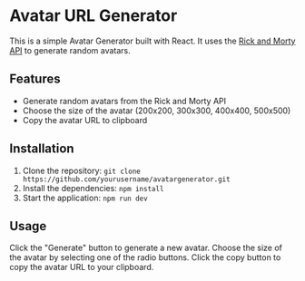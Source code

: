# Avatar URL Generator

This is a simple Avatar Generator built with React. It uses the [Rick and Morty API](https://rickandmortyapi.com/api/character) to generate random avatars.

## Features

- Generate random avatars from the Rick and Morty API
- Choose the size of the avatar (200x200, 300x300, 400x400, 500x500)
- Copy the avatar URL to clipboard

## Installation

1. Clone the repository: `git clone https://github.com/yourusername/avatargenerator.git`
2. Install the dependencies: `npm install`
3. Start the application: `npm run dev`

## Usage

Click the "Generate" button to generate a new avatar. Choose the size of the avatar by selecting one of the radio buttons. Click the copy button to copy the avatar URL to your clipboard.